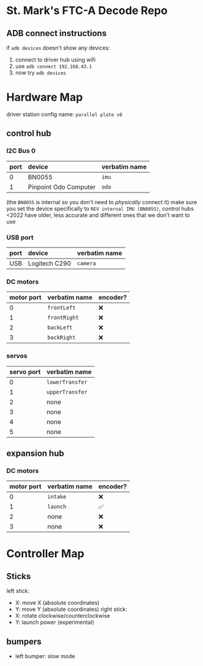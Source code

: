 # St. Mark's FTC-A Decode Repo
## ADB connect instructions
if `adb devices` doesn't show any devices:
1. connect to driver hub using wifi
2. use `adb connect 192.168.43.1`
3. now try `adb devices`

# Hardware Map

driver station config name: `parallel plate v0`

## control hub

### I2C Bus 0
| port | device                | verbatim name |
|:-----|:----------------------|:--------------|
| 0    | BN0055                | `imu`         |
| 1    | Pinpoint Odo Computer | `odo`         |

(the `BN0055` is internal so you don't need to *physically* connect it)
make sure you set the device specifically to `REV internal IMU (BN0055)`, control hubs <2022 have older, less accurate and different ones that we don't want to use

### USB port

| port | device        | verbatim name |
|:-----|:--------------|:--------------|
| USB  | Logitech C290 | `camera`      |

### DC motors

| motor port | verbatim name | encoder? |
|:-----------|:--------------|:---------|
| 0          | `frontLeft`   | ❌        |
| 1          | `frontRight`  | ❌        |
| 2          | `backLeft`    | ❌        |
| 3          | `backRight`   | ❌        |

### servos

| servo port  | verbatim name   |
|:------------|:----------------|
| 0           | `lowerTransfer` |
| 1           | `upperTransfer` |
| 2           | none            |
| 3           | none            |
| 4           | none            |
| 5           | none            |


## expansion hub

### DC motors

| motor port | verbatim name | encoder? |
|:-----------|:--------------|:---------|
| 0          | `intake`      | ❌        |
| 1          | `launch`      | ✅        |
| 2          | none          | ❌        |
| 3          | none          | ❌        |

# Controller Map
## Sticks
left stick:
- X: move X (absolute coordinates)
- Y: move Y (absolute coordinates)
right stick:
- X: rotate clockwise/counterclockwise
- Y: launch power (experimental)

## bumpers
- left bumper: slow mode